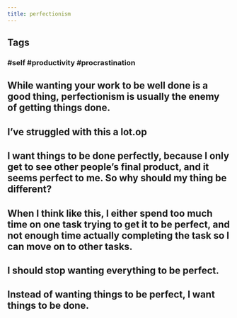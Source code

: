 ```yaml
---
title: perfectionism
---
```


## Tags
### #self #productivity #procrastination
## While wanting your work to be well done is a good thing, perfectionism is usually the enemy of getting things done.
## I’ve struggled with this a lot.op
## I want things to be done perfectly, because I only get to see other people’s final product, and it seems perfect to me. So why should my thing be different?
## When I think like this, I either spend too much time on one task trying to get it to be perfect, and not enough time actually completing the task so I can move on to other tasks.
## I should stop wanting everything to be perfect.
## Instead of wanting things to be perfect, I want things to be done.
